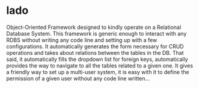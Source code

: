 # lado
Object-Oriented Framework designed to kindly operate on a Relational Database System. This framework is generic enough to interact with any RDBS without writing any code line and setting up with a few configurations. It automatically generates the form necessary for CRUD operations and takes about relations between the tables in the DB. That said, it automatically fills the dropdown list for foreign keys, automatically provides the way to navigate to all the tables related to a given one. It gives a friendly way to set up a multi-user system, it is easy with it to define the permission of a given user without any code line written...

